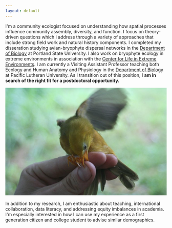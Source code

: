 ```yaml
---
layout: default
---
```


I'm a community ecologist focused on understanding how spatial processes influence community assembly, diversity, and function. 
I focus on theory-driven questions which i address through a variety of approaches that include strong field work and natural history components. I completed my disseration
studying avian-bryophyte dispersal networks in the <a href="http://pdx.edu/biology">Department of Biology</a> at Portland State University. I also work on bryophyte ecology 
in extreme environments in association with the <a href="https://www.pdx.edu/extreme-environments/">Center for Life in Extreme Environments</a>. I am currently
a Visiting Assistant Professor teaching both Ecology and Human Anatomy and Physiology in the <a href="https://www.plu.edu/biology/">Department of Biology</a> at 
Pacific Lutheran University. As I transition out of this position, I **am in search of the right fit for a postdoctoral opportunity.** 

![](/images/biter.jpg)

In addition to my research, I am enthusiastic about teaching, international collaboration, data literacy, and addressing equity imbalances in academia. 
I'm especially interested in how I can use my experience as a first generation citizen and college student to advise similar demographics. 
